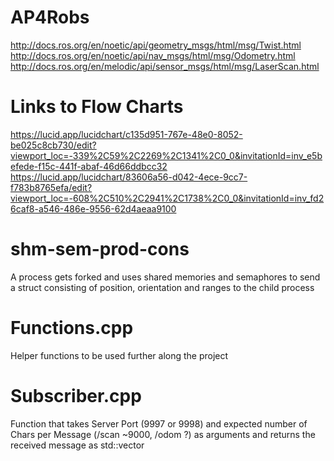 # AP4Robs
http://docs.ros.org/en/noetic/api/geometry_msgs/html/msg/Twist.html
http://docs.ros.org/en/noetic/api/nav_msgs/html/msg/Odometry.html
http://docs.ros.org/en/melodic/api/sensor_msgs/html/msg/LaserScan.html

# Links to Flow Charts
https://lucid.app/lucidchart/c135d951-767e-48e0-8052-be025c8cb730/edit?viewport_loc=-339%2C59%2C2269%2C1341%2C0_0&invitationId=inv_e5befede-f15c-441f-abaf-46d66ddbcc32
https://lucid.app/lucidchart/83606a56-d042-4ece-9cc7-f783b8765efa/edit?viewport_loc=-608%2C510%2C2941%2C1738%2C0_0&invitationId=inv_fd26caf8-a546-486e-9556-62d4aeaa9100

# shm-sem-prod-cons

A process gets forked and uses shared memories and semaphores to send a struct consisting of position, orientation and ranges to the child process

# Functions.cpp

Helper functions to be used further along the project 

# Subscriber.cpp
Function that takes Server Port (9997 or 9998) and expected number of Chars per Message (/scan ~9000, /odom ?) as arguments and returns the received message as std::vector<char>
